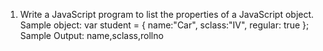     
1.    Write a JavaScript program to list the properties of a JavaScript object.
    Sample object:
        var student = {
        name:"Car",
        sclass:"IV",
        regular: true
    };
    Sample Output: name,sclass,rollno